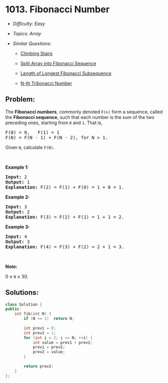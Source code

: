 # 1013. Fibonacci Number

* *Difficulty: Easy*

* *Topics: Array*

* *Similar Questions:*

  * [Climbing Stairs](climbing-stairs.md)

  * [Split Array into Fibonacci Sequence](split-array-into-fibonacci-sequence.md)

  * [Length of Longest Fibonacci Subsequence](length-of-longest-fibonacci-subsequence.md)

  * [N-th Tribonacci Number](n-th-tribonacci-number.md)

## Problem:

<p>The&nbsp;<b>Fibonacci numbers</b>, commonly denoted&nbsp;<code>F(n)</code>&nbsp;form a sequence, called the&nbsp;<b>Fibonacci sequence</b>, such that each number is the sum of the two preceding ones, starting from <code>0</code> and <code>1</code>. That is,</p>

<pre>
F(0) = 0,&nbsp; &nbsp;F(1)&nbsp;= 1
F(N) = F(N - 1) + F(N - 2), for N &gt; 1.
</pre>

<p>Given <code>N</code>, calculate <code>F(N)</code>.</p>

<p>&nbsp;</p>

<p><strong>Example 1:</strong></p>

<pre>
<strong>Input:</strong> 2
<strong>Output:</strong> 1
<strong>Explanation:</strong> F(2) = F(1) + F(0) = 1 + 0 = 1.
</pre>

<p><strong>Example 2:</strong></p>

<pre>
<strong>Input:</strong> 3
<strong>Output:</strong> 2
<strong>Explanation:</strong> F(3) = F(2) + F(1) = 1 + 1 = 2.
</pre>

<p><strong>Example 3:</strong></p>

<pre>
<strong>Input:</strong> 4
<strong>Output:</strong> 3
<strong>Explanation:</strong> F(4) = F(3) + F(2) = 2 + 1 = 3.
</pre>

<p>&nbsp;</p>

<p><strong>Note:</strong></p>

<p>0 &le; <code>N</code> &le; 30.</p>

## Solutions:

```c++
class Solution {
public:
    int fib(int N) {
        if (N <= 1)  return N;
        
        int prev1 = 0;
        int prev2 = 1;
        for (int i = 2; i <= N; ++i) {
            int value = prev1 + prev2;
            prev1 = prev2;
            prev2 = value;
        }
        
        return prev2;
    }
};
```
